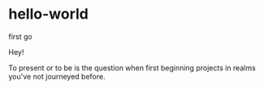# hello-world
first go

Hey!

To present or to be is the question when first beginning projects in realms you've not journeyed before.
